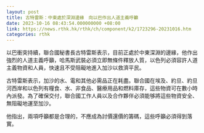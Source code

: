 ```yaml
---
layout: post
title: 古特雷斯：中東處於深淵邊緣　向以巴作出人道主義呼籲
date: 2023-10-16 08:43:54.000000000 +08:00
link: https://news.rthk.hk/rthk/ch/component/k2/1723296-20231016.htm
categories: rthk
---
```


以巴衝突持續，聯合國秘書長古特雷斯表示，目前正處於中東深淵的邊緣，他作出強烈的人道主義呼籲，哈馬斯武裝必須立即無條件釋放人質，以色列必須容許人道主義物資和人員，快速且不受阻礙地進入加沙以救濟平民。 

古特雷斯表示，加沙的水、電和其他必需品正在耗盡。聯合國在埃及、約旦、約旦河西岸和以色列有糧食、水、非食品、醫療用品和燃料庫存，這些物資可在數小時內派發。為了確保交付，聯合國工作人員以及合作夥伴必須能够將這些物資安全、無阻礙地運至加沙。 

他指出，兩項呼籲都是合理的，不應成為討價還價的籌碼，這些呼籲必須得到落實。
